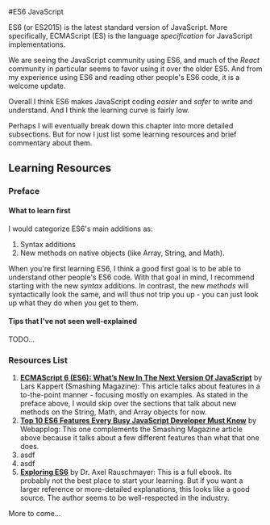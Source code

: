 #ES6 JavaScript

ES6 (or ES2015) is the latest standard version of JavaScript.  More specifically, ECMAScript (ES) is the language *specification* for JavaScript implementations.

We are seeing the JavaScript community using ES6, and much of the *React* community in particular seems to favor using it over the older ES5.  And from my experience using ES6 and reading other people's ES6 code, it is a welcome update.

Overall I think ES6 makes JavaScript coding *easier* and *safer* to write and understand.  And I think the learning curve is fairly low. 

Perhaps I will eventually break down this chapter into more detailed subsections.  But for now I just list some learning resources and brief commentary about them.  

## Learning Resources

### Preface

#### What to learn first
I would categorize ES6's main additions as: 
1. Syntax additions
2. New methods on native objects (like Array, String, and Math).

When you're first learning ES6, I think a good first goal is to be able to understand other people's ES6 code.  With that goal in mind, I recommend starting with the new *syntax* additions.  In contrast, the new *methods* will syntactically look the same, and will thus not trip you up - you can just look up what they do when you get to them.

#### Tips that I've not seen well-explained

TODO...


### Resources List

1. **[ECMAScript 6 (ES6): What’s New In The Next Version Of JavaScript](http://www.smashingmagazine.com/2015/10/es6-whats-new-next-version-javascript/)** by Lars Kappert (Smashing Magazine): This article talks about features in a to-the-point manner - focusing mostly on examples.  As stated in the preface above, I would skip over the sections that talk about new methods on the String, Math, and Array objects for now.  
2. **[Top 10 ES6 Features Every Busy JavaScript Developer Must Know](http://webapplog.com/es6/)** by Webapplog: This one complements the Smashing Magazine article above because it talks about a few different features than what that one does. 
3. asdf
4. asdf
5. [**Exploring ES6**](http://exploringjs.com/es6/index.html) by Dr. Axel Rauschmayer:  This is a full ebook.  Its probably not the best place to start your learning. But if you want a larger reference or more-detailed explanations, this looks like a good source.  The author seems to be well-respected in the industry.


More to come...
